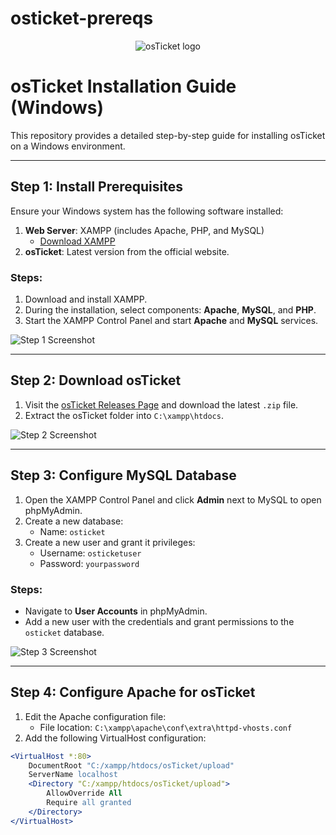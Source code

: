 # osticket-prereqs
<p align="center">
<img src="https://i.imgur.com/Clzj7Xs.png" alt="osTicket logo"/>
</p>

# osTicket Installation Guide (Windows)

This repository provides a detailed step-by-step guide for installing osTicket on a Windows environment.

---

## Step 1: Install Prerequisites

Ensure your Windows system has the following software installed:

1. **Web Server**: XAMPP (includes Apache, PHP, and MySQL)
   - [Download XAMPP](https://www.apachefriends.org/download.html)
2. **osTicket**: Latest version from the official website.

### Steps:
1. Download and install XAMPP.
2. During the installation, select components: **Apache**, **MySQL**, and **PHP**.
3. Start the XAMPP Control Panel and start **Apache** and **MySQL** services.

![Step 1 Screenshot](images/step1.png)

---

## Step 2: Download osTicket

1. Visit the [osTicket Releases Page](https://github.com/osTicket/osTicket/releases) and download the latest `.zip` file.
2. Extract the osTicket folder into `C:\xampp\htdocs`.

![Step 2 Screenshot](images/step2.png)

---

## Step 3: Configure MySQL Database

1. Open the XAMPP Control Panel and click **Admin** next to MySQL to open phpMyAdmin.
2. Create a new database:
   - Name: `osticket`
3. Create a new user and grant it privileges:
   - Username: `osticketuser`
   - Password: `yourpassword`

### Steps:
- Navigate to **User Accounts** in phpMyAdmin.
- Add a new user with the credentials and grant permissions to the `osticket` database.

![Step 3 Screenshot](images/step3.png)

---

## Step 4: Configure Apache for osTicket

1. Edit the Apache configuration file:
   - File location: `C:\xampp\apache\conf\extra\httpd-vhosts.conf`
2. Add the following VirtualHost configuration:

```apache
<VirtualHost *:80>
    DocumentRoot "C:/xampp/htdocs/osTicket/upload"
    ServerName localhost
    <Directory "C:/xampp/htdocs/osTicket/upload">
        AllowOverride All
        Require all granted
    </Directory>
</VirtualHost>

